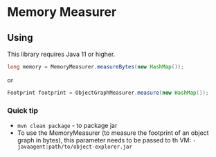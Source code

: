 # Memory Measurer

## Using
This library requires Java 11 or higher.

```java
long memory = MemoryMeasurer.measureBytes(new HashMap());
```

or

```java
Footprint footprint = ObjectGraphMeasurer.measure(new HashMap());
```

### Quick tip

- `mvn clean package` - to package jar
- To use the MemoryMeasurer (to measure the footprint of an object
graph in bytes), this parameter needs to be passed to th VM:
`-javaagent:path/to/object-explorer.jar`